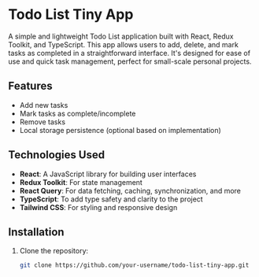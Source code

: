# Todo List Tiny App

A simple and lightweight Todo List application built with React, Redux Toolkit, and TypeScript. This app allows users to add, delete, and mark tasks as completed in a straightforward interface. It's designed for ease of use and quick task management, perfect for small-scale personal projects.

## Features

- Add new tasks
- Mark tasks as complete/incomplete
- Remove tasks
- Local storage persistence (optional based on implementation)

## Technologies Used

- **React**: A JavaScript library for building user interfaces
- **Redux Toolkit**: For state management
- **React Query**: For data fetching, caching, synchronization, and more
- **TypeScript**: To add type safety and clarity to the project
- **Tailwind CSS**: For styling and responsive design

## Installation

1. Clone the repository:

   ```bash
   git clone https://github.com/your-username/todo-list-tiny-app.git
   ```
